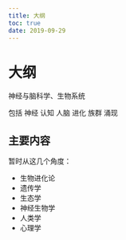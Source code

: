 ```yaml
---
title: 大纲
toc: true
date: 2019-09-29
---
```

# 大纲


神经与脑科学、生物系统

包括 神经 认知 人脑 进化 族群 涌现


## 主要内容

暂时从这几个角度：

- 生物进化论
- 遗传学
- 生态学
- 神经生物学
- 人类学
- 心理学
